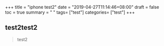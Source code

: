 +++
title = "iphone test2"
date = "2019-04-27T11:14:46+08:00"
draft = false
toc = true
summary = " "
tags= ["test"]
categories= ["test"]
+++

## test2test2

> test2